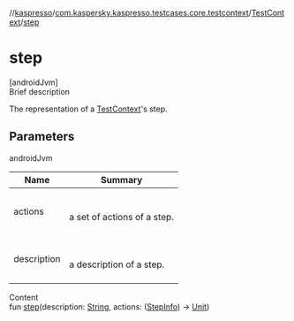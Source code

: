//[kaspresso](../../index.md)/[com.kaspersky.kaspresso.testcases.core.testcontext](../index.md)/[TestContext](index.md)/[step](step.md)



# step  
[androidJvm]  
Brief description  


The representation of a [TestContext](index.md)'s step.



## Parameters  
  
androidJvm  
  
|  Name|  Summary| 
|---|---|
| actions| <br><br>a set of actions of a step.<br><br>
| description| <br><br>a description of a step.<br><br>
  
  
Content  
fun [step](step.md)(description: [String](https://kotlinlang.org/api/latest/jvm/stdlib/kotlin/-string/index.html), actions: ([StepInfo](../../com.kaspersky.kaspresso.testcases.models.info/-step-info/index.md)) -> [Unit](https://kotlinlang.org/api/latest/jvm/stdlib/kotlin/-unit/index.html))  



